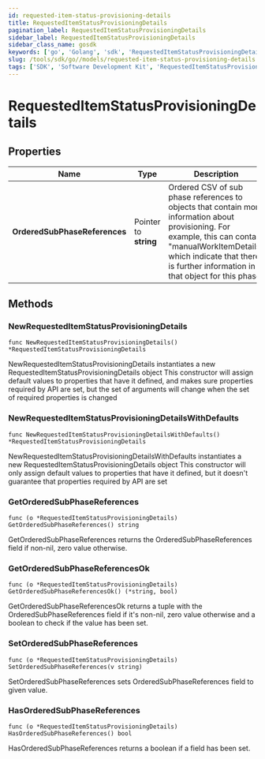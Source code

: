 ```yaml
---
id: requested-item-status-provisioning-details
title: RequestedItemStatusProvisioningDetails
pagination_label: RequestedItemStatusProvisioningDetails
sidebar_label: RequestedItemStatusProvisioningDetails
sidebar_class_name: gosdk
keywords: ['go', 'Golang', 'sdk', 'RequestedItemStatusProvisioningDetails', 'RequestedItemStatusProvisioningDetails'] 
slug: /tools/sdk/go//models/requested-item-status-provisioning-details
tags: ['SDK', 'Software Development Kit', 'RequestedItemStatusProvisioningDetails', 'RequestedItemStatusProvisioningDetails']
---
```


# RequestedItemStatusProvisioningDetails

## Properties

Name | Type | Description | Notes
------------ | ------------- | ------------- | -------------
**OrderedSubPhaseReferences** | Pointer to **string** | Ordered CSV of sub phase references to objects that contain more information about provisioning. For example, this can contain \"manualWorkItemDetails\" which indicate that there is further information in that object for this phase. | [optional] 

## Methods

### NewRequestedItemStatusProvisioningDetails

`func NewRequestedItemStatusProvisioningDetails() *RequestedItemStatusProvisioningDetails`

NewRequestedItemStatusProvisioningDetails instantiates a new RequestedItemStatusProvisioningDetails object
This constructor will assign default values to properties that have it defined,
and makes sure properties required by API are set, but the set of arguments
will change when the set of required properties is changed

### NewRequestedItemStatusProvisioningDetailsWithDefaults

`func NewRequestedItemStatusProvisioningDetailsWithDefaults() *RequestedItemStatusProvisioningDetails`

NewRequestedItemStatusProvisioningDetailsWithDefaults instantiates a new RequestedItemStatusProvisioningDetails object
This constructor will only assign default values to properties that have it defined,
but it doesn't guarantee that properties required by API are set

### GetOrderedSubPhaseReferences

`func (o *RequestedItemStatusProvisioningDetails) GetOrderedSubPhaseReferences() string`

GetOrderedSubPhaseReferences returns the OrderedSubPhaseReferences field if non-nil, zero value otherwise.

### GetOrderedSubPhaseReferencesOk

`func (o *RequestedItemStatusProvisioningDetails) GetOrderedSubPhaseReferencesOk() (*string, bool)`

GetOrderedSubPhaseReferencesOk returns a tuple with the OrderedSubPhaseReferences field if it's non-nil, zero value otherwise
and a boolean to check if the value has been set.

### SetOrderedSubPhaseReferences

`func (o *RequestedItemStatusProvisioningDetails) SetOrderedSubPhaseReferences(v string)`

SetOrderedSubPhaseReferences sets OrderedSubPhaseReferences field to given value.

### HasOrderedSubPhaseReferences

`func (o *RequestedItemStatusProvisioningDetails) HasOrderedSubPhaseReferences() bool`

HasOrderedSubPhaseReferences returns a boolean if a field has been set.


